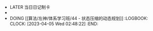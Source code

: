 - LATER  当日日记制卡
-
- DOING [[算法/左神/体系学习班/44 - 状态压缩的动态规划]]
  :LOGBOOK:
  CLOCK: [2023-04-05 Wed 02:48:22]
  :END:
